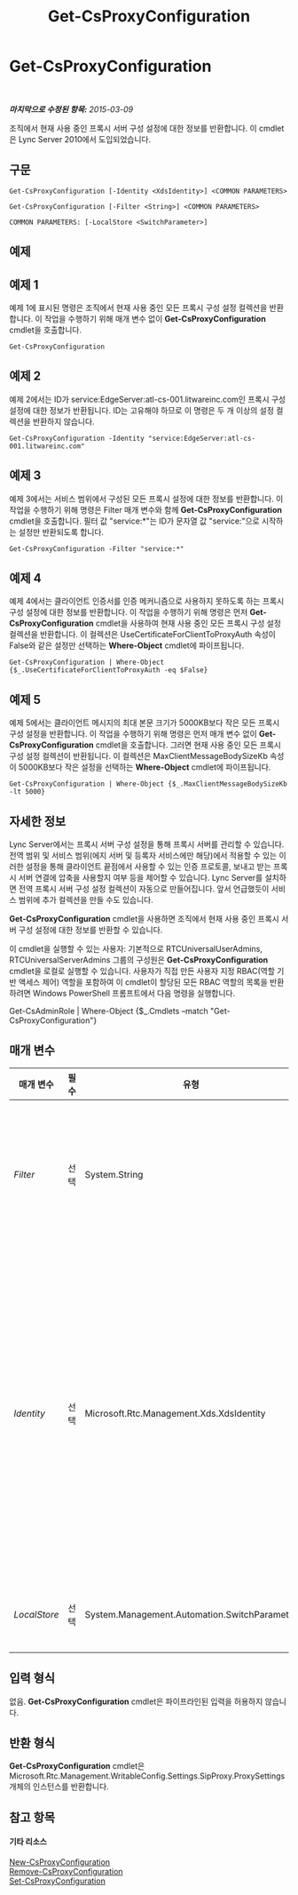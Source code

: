 ﻿---
title: Get-CsProxyConfiguration
TOCTitle: Get-CsProxyConfiguration
ms:assetid: e4836619-026f-4df0-adbd-aa5216e36368
ms:mtpsurl: https://technet.microsoft.com/ko-kr/library/Gg399011(v=OCS.15)
ms:contentKeyID: 49305326
ms.date: 08/24/2015
mtps_version: v=OCS.15
ms.translationtype: HT
---

# Get-CsProxyConfiguration

 

_**마지막으로 수정된 항목:** 2015-03-09_

조직에서 현재 사용 중인 프록시 서버 구성 설정에 대한 정보를 반환합니다. 이 cmdlet은 Lync Server 2010에서 도입되었습니다.

## 구문

    Get-CsProxyConfiguration [-Identity <XdsIdentity>] <COMMON PARAMETERS>

    Get-CsProxyConfiguration [-Filter <String>] <COMMON PARAMETERS>

    COMMON PARAMETERS: [-LocalStore <SwitchParameter>]

## 예제

## 예제 1

예제 1에 표시된 명령은 조직에서 현재 사용 중인 모든 프록시 구성 설정 컬렉션을 반환합니다. 이 작업을 수행하기 위해 매개 변수 없이 **Get-CsProxyConfiguration** cmdlet을 호출합니다.

    Get-CsProxyConfiguration

## 예제 2

예제 2에서는 ID가 service:EdgeServer:atl-cs-001.litwareinc.com인 프록시 구성 설정에 대한 정보가 반환됩니다. ID는 고유해야 하므로 이 명령은 두 개 이상의 설정 컬렉션을 반환하지 않습니다.

    Get-CsProxyConfiguration -Identity "service:EdgeServer:atl-cs-001.litwareinc.com"

## 예제 3

예제 3에서는 서비스 범위에서 구성된 모든 프록시 설정에 대한 정보를 반환합니다. 이 작업을 수행하기 위해 명령은 Filter 매개 변수와 함께 **Get-CsProxyConfiguration** cmdlet을 호출합니다. 필터 값 "service:\*"는 ID가 문자열 값 "service:"으로 시작하는 설정만 반환되도록 합니다.

    Get-CsProxyConfiguration -Filter "service:*"

## 예제 4

예제 4에서는 클라이언트 인증서를 인증 메커니즘으로 사용하지 못하도록 하는 프록시 구성 설정에 대한 정보를 반환합니다. 이 작업을 수행하기 위해 명령은 먼저 **Get-CsProxyConfiguration** cmdlet을 사용하여 현재 사용 중인 모든 프록시 구성 설정 컬렉션을 반환합니다. 이 컬렉션은 UseCertificateForClientToProxyAuth 속성이 False와 같은 설정만 선택하는 **Where-Object** cmdlet에 파이프됩니다.

    Get-CsProxyConfiguration | Where-Object {$_.UseCertificateForClientToProxyAuth -eq $False}

## 예제 5

예제 5에서는 클라이언트 메시지의 최대 본문 크기가 5000KB보다 작은 모든 프록시 구성 설정을 반환합니다. 이 작업을 수행하기 위해 명령은 먼저 매개 변수 없이 **Get-CsProxyConfiguration** cmdlet을 호출합니다. 그러면 현재 사용 중인 모든 프록시 구성 설정 컬렉션이 반환됩니다. 이 컬렉션은 MaxClientMessageBodySizeKb 속성이 5000KB보다 작은 설정을 선택하는 **Where-Object** cmdlet에 파이프됩니다.

    Get-CsProxyConfiguration | Where-Object {$_.MaxClientMessageBodySizeKb -lt 5000}

## 자세한 정보

Lync Server에서는 프록시 서버 구성 설정을 통해 프록시 서버를 관리할 수 있습니다. 전역 범위 및 서비스 범위(에지 서버 및 등록자 서비스에만 해당)에서 적용할 수 있는 이러한 설정을 통해 클라이언트 끝점에서 사용할 수 있는 인증 프로토콜, 보내고 받는 프록시 서버 연결에 압축을 사용할지 여부 등을 제어할 수 있습니다. Lync Server를 설치하면 전역 프록시 서버 구성 설정 컬렉션이 자동으로 만들어집니다. 앞서 언급했듯이 서비스 범위에 추가 컬렉션을 만들 수도 있습니다.

**Get-CsProxyConfiguration** cmdlet을 사용하면 조직에서 현재 사용 중인 프록시 서버 구성 설정에 대한 정보를 반환할 수 있습니다.

이 cmdlet을 실행할 수 있는 사용자: 기본적으로 RTCUniversalUserAdmins, RTCUniversalServerAdmins 그룹의 구성원은 **Get-CsProxyConfiguration** cmdlet을 로컬로 실행할 수 있습니다. 사용자가 직접 만든 사용자 지정 RBAC(역할 기반 액세스 제어) 역할을 포함하여 이 cmdlet이 할당된 모든 RBAC 역할의 목록을 반환하려면 Windows PowerShell 프롬프트에서 다음 명령을 실행합니다.

Get-CsAdminRole | Where-Object {$\_.Cmdlets –match "Get-CsProxyConfiguration"}

## 매개 변수


<table>
<colgroup>
<col style="width: 25%" />
<col style="width: 25%" />
<col style="width: 25%" />
<col style="width: 25%" />
</colgroup>
<thead>
<tr class="header">
<th>매개 변수</th>
<th>필수</th>
<th>유형</th>
<th>설명</th>
</tr>
</thead>
<tbody>
<tr class="odd">
<td><p><em>Filter</em></p></td>
<td><p>선택</p></td>
<td><p>System.String</p></td>
<td><p>와일드카드를 사용하여 반환할 프록시 구성 설정을 지정하는 데 사용됩니다. 예를 들어 -Filter &quot;site:*&quot; 구문은 서비스 범위에서 구성된 모든 설정을 반환합니다.</p>
<p>Filter 매개 변수와 Identity 매개 변수를 같은 명령에 함께 사용할 수 없습니다.</p></td>
</tr>
<tr class="even">
<td><p><em>Identity</em></p></td>
<td><p>선택</p></td>
<td><p>Microsoft.Rtc.Management.Xds.XdsIdentity</p></td>
<td><p>반환할 프록시 서버 구성 설정의 고유 식별자입니다. 전역 설정을 반환하려면 -Identity global 구문을 사용하고, 서비스 범위에서 구성된 설정을 반환하려면 -Identity &quot;service:EdgeServer:atl-cs-001.litwareinc.com&quot;과 유사한 구문을 사용합니다. ID를 지정할 때는 와일드카드를 사용할 수 없습니다. 와일드카드를 사용하려고 하거나 사용해야 하는 경우에는 대신 Filter 매개 변수를 사용합니다.</p>
<p>이 매개 변수를 포함하지 않으면 <strong>Get-CsProxyConfiguration</strong> cmdlet이 조직에서 현재 사용 중인 모든 프록시 서버 설정을 반환합니다.</p></td>
</tr>
<tr class="odd">
<td><p><em>LocalStore</em></p></td>
<td><p>선택</p></td>
<td><p>System.Management.Automation.SwitchParameter</p></td>
<td><p>중앙 관리 저장소 자체가 아니라 중앙 관리 저장소의 로컬 복제본에서 프록시 구성 데이터를 검색합니다.</p></td>
</tr>
</tbody>
</table>


## 입력 형식

없음. **Get-CsProxyConfiguration** cmdlet은 파이프라인된 입력을 허용하지 않습니다.

## 반환 형식

**Get-CsProxyConfiguration** cmdlet은 Microsoft.Rtc.Management.WritableConfig.Settings.SipProxy.ProxySettings 개체의 인스턴스를 반환합니다.

## 참고 항목

#### 기타 리소스

[New-CsProxyConfiguration](new-csproxyconfiguration.md)  
[Remove-CsProxyConfiguration](remove-csproxyconfiguration.md)  
[Set-CsProxyConfiguration](set-csproxyconfiguration.md)

